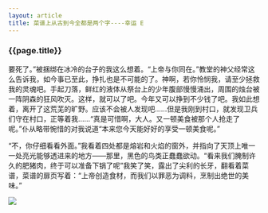```yaml
---
layout: article
title: 菜谱上从古到今全都是两个字----幸运 E
---
```

<div class="hundred" >
<h3>{{page.title}}</h3>

要死了。”被捆绑在冰冷的台子的我这么想着。“上帝与你同在。”教堂的神父经常这么告诉我，如今事已至此，挣扎也是不可能的了。神啊，若你怜悯我，请至少拯救我的灵魂吧。手起刀落，鲜红的液体从祭台上的少年腹部慢慢涌出，周围的烛台被一阵阴森的狂风吹灭。这样，就可以了吧。今年又可以挣到不少钱了吧。我如此想着，离开了这荒芜的旷野。应该不会被人发现吧……但是我刚到村口，就发现卫兵们守在村口，正等着我……“真是可惜啊，大人。又一顿美食被那个人抢走了呢。”仆从略带惋惜的对我说道“本来您今天能好好的享受一顿美食呢。”

“不，你仔细看看外面。”我看着四处都是熔岩和火焰的窗外，并指向了天顶上唯一一处亮光能够透进来的地方——那里，黑色的鸟类正蠢蠢欲动。“看来我们腌制许久的肥猪肉，终于可以准备下锅了呢”我笑了笑，露出了尖利的长牙，翻看着菜谱，菜谱的扉页写着：“上帝创造食材，而我们以罪恶为调料，烹制出绝世的美味。”

<img src="{{page.baseurl}}/images/2.jpg">
</div>
